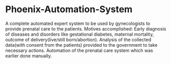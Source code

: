 # Phoenix-Automation-System
A complete automated expert system to be used by gynecologists to provide prenatal care to the patients.
Motives accomplished:
Early diagnosis of diseases and disorders like gestational diabetes, maternal mortality, outcome of delivery(live/still born/abortion).
Analysis of the collected data(with consent from the patients) provided to the government to take necessary actions.
Automation of the prenatal care system which was earlier done manually.
